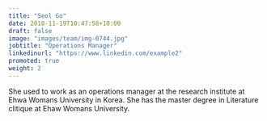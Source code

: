 ```yaml
---
title: "Seol Go"
date: 2018-11-19T10:47:58+10:00
draft: false
image: "images/team/img-0744.jpg"
jobtitle: "Operations Manager"
linkedinurl: "https://www.linkedin.com/example2"
promoted: true
weight: 2
---
```


She used to work as an operations manager at the research institute at Ehwa Womans University in Korea. She has the master degree in Literature clitique at Ehaw Womans University.
